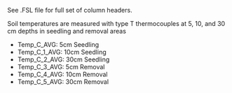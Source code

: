 See .FSL file for full set of column headers.

Soil temperatures are measured with type T thermocouples at 5, 10, and 30 cm depths in seedling and removal areas

* Temp_C_AVG: 5cm Seedling
* Temp_C_1_AVG: 10cm Seedling
* Temp_C_2_AVG: 30cm Seedling
* Temp_C_3_AVG: 5cm Removal
* Temp_C_4_AVG: 10cm Removal
* Temp_C_5_AVG: 30cm Removal

